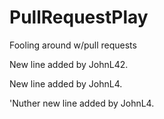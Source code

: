# PullRequestPlay
Fooling around w/pull requests

New line added by JohnL42.

New line added by JohnL4.

'Nuther new line added by JohnL4.
